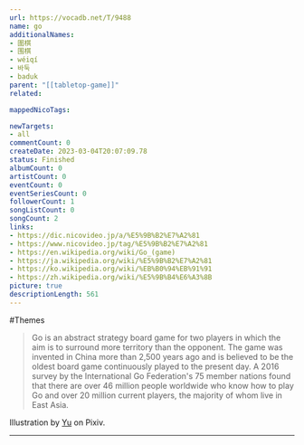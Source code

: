 ```yaml
---
url: https://vocadb.net/T/9488
name: go
additionalNames: 
- 圍棋
- 围棋
- wéiqí
- 바둑
- baduk
parent: "[[tabletop-game]]"
related:

mappedNicoTags:

newTargets:
- all
commentCount: 0
createDate: 2023-03-04T20:07:09.78
status: Finished
albumCount: 0
artistCount: 0
eventCount: 0
eventSeriesCount: 0
followerCount: 1
songListCount: 0
songCount: 2
links: 
- https://dic.nicovideo.jp/a/%E5%9B%B2%E7%A2%81
- https://www.nicovideo.jp/tag/%E5%9B%B2%E7%A2%81
- https://en.wikipedia.org/wiki/Go_(game)
- https://ja.wikipedia.org/wiki/%E5%9B%B2%E7%A2%81
- https://ko.wikipedia.org/wiki/%EB%B0%94%EB%91%91
- https://zh.wikipedia.org/wiki/%E5%9B%B4%E6%A3%8B
picture: true
descriptionLength: 561
---
```


#Themes

>Go is an abstract strategy board game for two players in which the aim is to surround more territory than the opponent. The game was invented in China more than 2,500 years ago and is believed to be the oldest board game continuously played to the present day. A 2016 survey by the International Go Federation's 75 member nations found that there are over 46 million people worldwide who know how to play Go and over 20 million current players, the majority of whom live in East Asia.

Illustration by [Yu](https://www.pixiv.net/en/artworks/18791476) on Pixiv.

---

